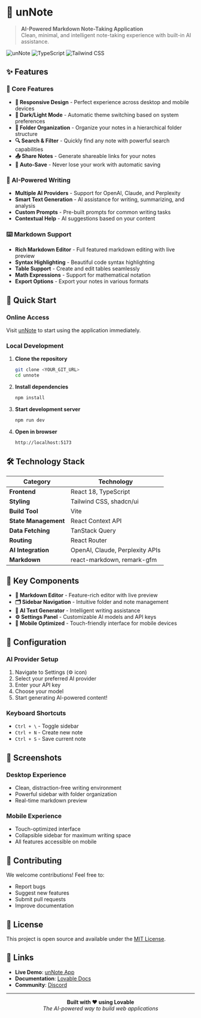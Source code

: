 
# 📝 unNote

> **AI-Powered Markdown Note-Taking Application**  
> Clean, minimal, and intelligent note-taking experience with built-in AI assistance.

![unNote](https://img.shields.io/badge/Built%20with-React-61DAFB?style=flat-square&logo=react&logoColor=white)
![TypeScript](https://img.shields.io/badge/TypeScript-007ACC?style=flat-square&logo=typescript&logoColor=white)
![Tailwind CSS](https://img.shields.io/badge/Tailwind%20CSS-38B2AC?style=flat-square&logo=tailwind-css&logoColor=white)

## ✨ Features

### 🎯 Core Features
- **📱 Responsive Design** - Perfect experience across desktop and mobile devices
- **🌙 Dark/Light Mode** - Automatic theme switching based on system preferences
- **📂 Folder Organization** - Organize your notes in a hierarchical folder structure
- **🔍 Search & Filter** - Quickly find any note with powerful search capabilities
- **📤 Share Notes** - Generate shareable links for your notes
- **💾 Auto-Save** - Never lose your work with automatic saving

### 🤖 AI-Powered Writing
- **Multiple AI Providers** - Support for OpenAI, Claude, and Perplexity
- **Smart Text Generation** - AI assistance for writing, summarizing, and analysis
- **Custom Prompts** - Pre-built prompts for common writing tasks
- **Contextual Help** - AI suggestions based on your content

### ⌨️ Markdown Support
- **Rich Markdown Editor** - Full featured markdown editing with live preview
- **Syntax Highlighting** - Beautiful code syntax highlighting
- **Table Support** - Create and edit tables seamlessly
- **Math Expressions** - Support for mathematical notation
- **Export Options** - Export your notes in various formats

## 🚀 Quick Start

### Online Access
Visit [unNote](https://lovable.dev/projects/f54500f3-db78-42bd-9c43-51e1fce1e1c7) to start using the application immediately.

### Local Development

1. **Clone the repository**
   ```bash
   git clone <YOUR_GIT_URL>
   cd unnote
   ```

2. **Install dependencies**
   ```bash
   npm install
   ```

3. **Start development server**
   ```bash
   npm run dev
   ```

4. **Open in browser**
   ```
   http://localhost:5173
   ```

## 🛠️ Technology Stack

| Category | Technology |
|----------|------------|
| **Frontend** | React 18, TypeScript |
| **Styling** | Tailwind CSS, shadcn/ui |
| **Build Tool** | Vite |
| **State Management** | React Context API |
| **Data Fetching** | TanStack Query |
| **Routing** | React Router |
| **AI Integration** | OpenAI, Claude, Perplexity APIs |
| **Markdown** | react-markdown, remark-gfm |

## 🎨 Key Components

- **📝 Markdown Editor** - Feature-rich editor with live preview
- **🗂️ Sidebar Navigation** - Intuitive folder and note management
- **🤖 AI Text Generator** - Intelligent writing assistance
- **⚙️ Settings Panel** - Customizable AI models and API keys
- **📱 Mobile Optimized** - Touch-friendly interface for mobile devices

## 🔧 Configuration

### AI Provider Setup
1. Navigate to Settings (⚙️ icon)
2. Select your preferred AI provider
3. Enter your API key
4. Choose your model
5. Start generating AI-powered content!

### Keyboard Shortcuts
- `Ctrl + \` - Toggle sidebar
- `Ctrl + N` - Create new note
- `Ctrl + S` - Save current note

## 🌟 Screenshots

### Desktop Experience
- Clean, distraction-free writing environment
- Powerful sidebar with folder organization
- Real-time markdown preview

### Mobile Experience
- Touch-optimized interface
- Collapsible sidebar for maximum writing space
- All features accessible on mobile

## 🤝 Contributing

We welcome contributions! Feel free to:
- Report bugs
- Suggest new features
- Submit pull requests
- Improve documentation

## 📄 License

This project is open source and available under the [MIT License](LICENSE).

## 🔗 Links

- **Live Demo**: [unNote App](https://lovable.dev/projects/f54500f3-db78-42bd-9c43-51e1fce1e1c7)
- **Documentation**: [Lovable Docs](https://docs.lovable.dev/)
- **Community**: [Discord](https://discord.com/channels/1119885301872070706/1280461670979993613)

---

<div align="center">
  <strong>Built with ❤️ using Lovable</strong><br>
  <em>The AI-powered way to build web applications</em>
</div>
